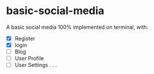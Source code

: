 # basic-social-media
A basic social media 100% implemented on terminal, with:
- [x] Register
- [x] login
- [ ] Blog
- [ ] User Profile
- [ ] User Settings
.
.
.
